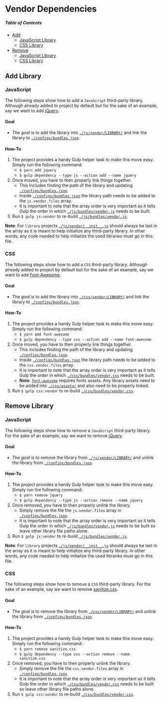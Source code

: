 # Vendor Dependencies

##### Table of Contents

- [Add](#add)
	- [JavaScript Library](#library-add-js)
	- [CSS Library](#library-add-css)
- [Remove](#remove)
	- [JavaScript Library](#library-remove-js)
	- [CSS Library](#library-remove-css)

<a name="add"></a>
## Add Library

<a name="library-add-js"></a>
### JavaScript

The following steps show how to add a `JavaScript` third-party library. Although already added to project by default but for the sake of an example, say we want to add [jQuery](https://jquery.com/).

#### Goal

- The _goal_ is to add the library into [`./js/vendor/LIBRARY/`](/js/vendor/) and link the library to [`./configs/bundles.json`](/configs/bundles.json).

#### How-To

1. The project provides a handy Gulp helper task to make this move easy. Simply run the following command:
	- `$ yarn add jquery`
	- `$ gulp dependency --type js --action add --name jquery`
2. Once moved, you have to then properly link things together.
	- This includes finding the path of the library and updating [`./configs/bundles.json`](/configs/bundles.json).
	- Inside [`./configs/bundles.json`](/configs/bundles.json) the library path needs to be added to the `js.vendor.files` array.
	- It is important to note that the array order is very important as it tells Gulp the order in which [`./js/bundles/vendor.js`](/js/bundles/vendor.js) needs to be built.
3. Run `$ gulp js:vendor` to re-build [`./js/bundles/vendor.js`](/js/bundles/vendor.js).

**Note**: For `library` projects [`./js/vendor/__init__.js`](/js/vendor/__init__.js) should always be last in the array as it is meant to help initialize any third-party library. In other words, any code needed to help initialize the used libraries must go in this file.

<a name="library-add-css"></a>
### CSS

The following steps show how to add a `CSS` third-party library. Although already added to project by default but for the sake of an example, say we want to add [Font-Awesome](http://fontawesome.io/).

#### Goal

- The _goal_ is to add the library into [`./css/vendor/LIBRARY/`](/css/vendor/) and link the library to [`./configs/bundles.json`](/configs/bundles.json).

#### How-To

1. The project provides a handy Gulp helper task to make this move easy. Simply run the following command:
	- `$ yarn add font-awesome`
	- `$ gulp dependency --type css --action add --name font-awesome`
2. Once moved, you have to then properly link things together.
	- This includes finding the path of the library and updating [`./configs/bundles.json`](/configs/bundles.json).
	- Inside [`./configs/bundles.json`](/configs/bundles.json) the library path needs to be added to the `css.vendor.files` array.
	- It is important to note that the array order is very important as it tells Gulp the order in which [`./css/bundles/vendor.css`](/css/bundles/vendor.css) needs to be built.
	- **Note**: [`font-awesome`](http://fontawesome.io/) requires fonts assets. Any library assets need to be added into [`./css/assets/`](/css/assets/) and also need to be properly linked.
3. Run `$ gulp css:vendor` to re-build [`./css/bundles/vendor.css`](/css/bundles/vendor.css).

<a name="remove"></a>
## Remove Library

<a name="library-remove-js"></a>
### JavaScript

The following steps show how to remove a `JavaScript` third-party library. For the sake of an example, say we want to remove [jQuery](https://jquery.com/).

#### Goal

- The _goal_ is to remove the library from [`./js/vendor/LIBRARY/`](/js/vendor) and unlink the library from [`./configs/bundles.json`](/configs/bundles.json).

#### How-To

1. The project provides a handy Gulp helper task to make this move easy. Simply run the following command:
	- `$ yarn remove jquery`
	- `$ gulp dependency --type js --action remove --name jquery`
2. Once removed, you have to then properly unlink the library.
	- Simply remove the file the `js.vendor.files` array in [`./configs/bundles.json`](/configs/bundles.json).
	- It is important to note that the array order is very important as it tells Gulp the order in which [`./js/bundles/vendor.js`](/js/bundles/vendor.js) needs to be built so leave other library file paths alone.
3. Run `$ gulp js:vendor` to re-build [`./js/bundles/vendor.js`](/js/bundles/vendor.js).

**Note**: For `library` projects [`./js/vendor/__init__.js`](/js/vendor/__init__.js) should always be last in the array as it is meant to help initialize any third-party library. In other words, any code needed to help initialize the used libraries must go in this file.

<a name="library-remove-css"></a>
### CSS

The following steps show how to remove a `CSS` third-party library. For the sake of an example, say we want to remove [sanitize.css](https://jonathantneal.github.io/sanitize.css/).

#### Goal

- The _goal_ is to remove the library from [`./css/vendor/LIBRARY/`](/css/vendor) and unlink the library from [`./configs/bundles.json`](/configs/bundles.json).

#### How-To

1. The project provides a handy Gulp helper task to make this move easy. Simply run the following command:
	- `$ yarn remove sanitize.css`
	- `$ gulp dependency --type css --action remove --name sanitize.css`
2. Once removed, you have to then properly unlink the library.
	- Simply remove the file the `css.vendor.files` array in [`./configs/bundles.json`](/configs/bundles.json).
	- It is important to note that the array order is very important as it tells Gulp the order in which [`./css/bundles/vendor.css`](/css/bundles/vendor.css) needs to be built so leave other library file paths alone.
3. Run `$ gulp css:vendor` to re-build [`./css/bundles/vendor.css`](/css/bundles/vendor.css).
